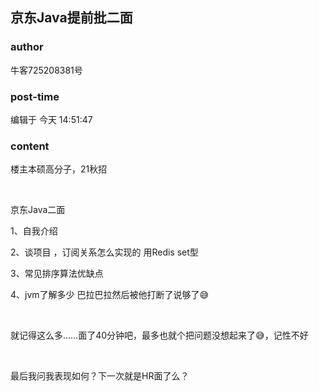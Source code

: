 ## 京东Java提前批二面
### author 
牛客725208381号
### post-time 

编辑于  今天 14:51:47
### content 
<div class="post-topic-des nc-post-content">
 <p>
  楼主本硕高分子，21秋招
 </p>
 <p>
  <br/>
 </p>
 <p>
  京东Java二面
 </p>
 <p>
  1、自我介绍
 </p>
 <p>
  2、谈项目 ，订阅关系怎么实现的 用Redis set型
 </p>
 <p>
  3、常见排序算法优缺点
 </p>
 <p>
  4、jvm了解多少 巴拉巴拉然后被他打断了说够了😅
 </p>
 <p>
  <br/>
 </p>
 <p>
  就记得这么多……面了40分钟吧，最多也就个把问题没想起来了😅，记性不好
 </p>
 <p>
  <br/>
 </p>
 <p>
  最后我问我表现如何？下一次就是HR面了么？
 </p>
</div>

